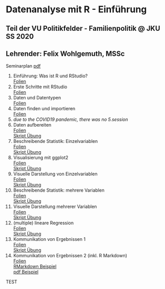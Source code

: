 # Datenanalyse mit R - Einführung
## Teil der VU Politikfelder - Familienpolitik @ JKU SS 2020
## Lehrender: Felix Wohlgemuth, MSSc

Seminarplan [pdf](./20_SS_Seminarplan_Politikfelder_Familienpolitik.pdf)

1. Einführung: Was ist R und RStudio?  
[Folien](./1_RStats_Folien/1_Rstat_Folien.pdf)  
2. Erste Schritte mit RStudio  
[Folien](./2_RStats_Folien/2_R_erste_Schritte.html)
3. Daten und Datentypen  
[Folien](./3_RStats_Folien/3_R_Daten_Datentypen.html)
4. Daten finden und importieren  
[Folien](./4_RStats_Folien/4_R_Daten_finden_importieren.html)
5. *due to the COVID19 pandemic, there was no 5.session*
6. Daten aufbereiten  
[Folien](./6_RStats_Folien/6_R_Daten_aufbereiten.html)  
[Skript Übung](./6_RStats_Folien/6_R_Daten_aufbereiten_Uebung_Skript.html)
7. Beschreibende Statistik: Einzelvariablen  
[Folien](./7_RStats_Folien/7_R_Deskr_Stat_Einzelvar.html)  
[Skript Übung](./7_RStats_Folien/7_R_Deskr_Stat_Einzelvar_Uebung.html)
8. Visualisierung mit ggplot2  
[Folien](./8_RStats_Folien/8_R_Visualisierung_ggplot2.html)  
[Skript Übung](./8_RStats_Folien/8_R_Visualisierung_ggplot2_Uebung.html)
9. Visuelle Darstellung von Einzelvariablen  
[Folien](./9_RStats_Folien/9_R_Visualisierung_ggplot2.html)  
[Skript Übung](./9_RStats_Folien/9_R_Visualisierung_Einzelvariable_Uebung.html)
10. Beschreibende Statistik: mehrere Variablen  
[Folien](./10_RStats_Folien/10_R_deskr_Stat_mehrere_Variablen.html)  
[Skript Übung](./10_RStats_Folien/10_R_deskr_Stat_mehrere_Variablen_uebung.html)
11. Visuelle Darstellung mehrerer Variablen  
[Folien](./11_RStats_Folien/11_R_Visualisierung_mehrere_Variablen.html)  
[Skript Übung](./11_RStats_Folien/11_R_Visualisierung_mehrere_Variablen_Uebung.html)
12. (multiple) lineare Regression  
[Folien](./12_RStats_Folien/12_R_lineare_Regression.html)  
[Skript Übung](./12_RStats_Folien/12_R_lineare_Regression_Uebung.html)
13. Kommunikation von Ergebnissen 1  
[Folien](./13_RStats_Folien/13_R_Kommunikation_Ergebnisse.html)  
[Skript Übung](./13_RStats_Folien/13_R_Kommunikation_Ergebnisse.html)
14. Kommunikation von Ergebnissen 2 (inkl. R Markdown)  
[Folien](./14_RStats_Folien/14_R_Kommunikation_Ergebnisse_2.html)  
[RMarkdown Beispiel](./14_RStats_Folien/14_R_Kommunikation_Ergebnisse_RMarkdown.Rmd)  
[pdf Beispiel](./14_RStats_Folien/14_R_Kommunikation_Ergebnisse_RMarkdown.pdf)

TEST
